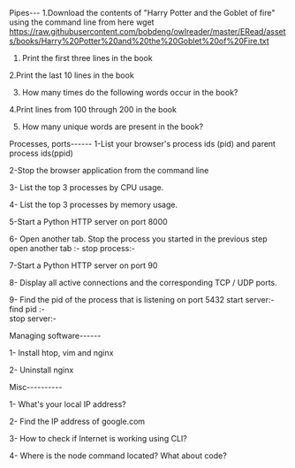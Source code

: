 Pipes---
1.Download the contents of "Harry Potter and the Goblet of fire" using the command line from here
  wget https://raw.githubusercontent.com/bobdeng/owlreader/master/ERead/assets/books/Harry%20Potter%20and%20the%20Goblet%20of%20Fire.txt
  
1. Print the first three lines in the book

2.Print the last 10 lines in the book

3. How many times do the following words occur in the book? 

4.Print lines from 100 through 200 in the book

5. How many unique words are present in the book? 
 
 Processes, ports------
 1-List your browser's process ids (pid) and parent process ids(ppid)
  
 2-Stop the browser application from the command line
     
 3- List the top 3 processes by CPU usage.
    
 4- List the top 3 processes by memory usage.

 5-Start a Python HTTP server on port 8000
  
 6- Open another tab. Stop the process you started in the previous step
     open another tab :- 
     stop process:- 
 
 7-Start a Python HTTP server on port 90

 8- Display all active connections and the corresponding TCP / UDP ports.
   
 9- Find the pid of the process that is listening on port 5432
       start server:-  
       find pid :-  
       stop server:-
        
 Managing software------
 
 1- Install htop, vim and nginx
 
 2- Uninstall nginx


Misc----------
 
 1- What's your local IP address?
      
 2- Find the IP address of google.com
    
 3- How to check if Internet is working using CLI?
       
 4- Where is the node command located? What about code?